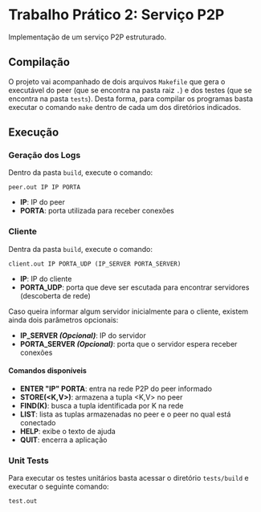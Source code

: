 
# Trabalho Prático 2: Serviço P2P #

Implementação de um serviço P2P estruturado.

## Compilação ##

O projeto vai acompanhado de dois arquivos `Makefile` que gera o executável do
peer (que se encontra na pasta raiz `.`) e dos testes (que se encontra na pasta
 `tests`). Desta forma, para compilar os programas basta executar o comando
`make` dentro de cada um dos diretórios indicados.

## Execução ##

### Geração dos Logs ###

Dentro da pasta `build`, execute o comando:
```
peer.out IP IP PORTA
```
* **IP**: IP do peer
* **PORTA**: porta utilizada para receber conexões

### Cliente ###

Dentra da pasta `build`, execute o comando:
```
client.out IP PORTA_UDP (IP_SERVER PORTA_SERVER)
```
* **IP**: IP do cliente
* **PORTA_UDP**: porta que deve ser escutada para encontrar servidores (descoberta de rede)

Caso queira informar algum servidor inicialmente para o cliente, existem ainda dois
parâmetros opcionais:
* **IP_SERVER _(Opcional)_**: IP do servidor
* **PORTA_SERVER _(Opcional)_**: porta que o servidor espera receber conexões

#### Comandos disponíveis ####

* **ENTER "IP" PORTA**: entra na rede P2P do peer informado
* **STORE(<K,V>)**: armazena a tupla <K,V> no peer
* **FIND(K)**: busca a tupla identificada por K na rede
* **LIST**: lista as tuplas armazenadas no peer e o peer no qual está conectado
* **HELP**: exibe o texto de ajuda
* **QUIT**: encerra a aplicação

### Unit Tests ###

Para executar os testes unitários basta acessar o diretório `tests/build` e executar
o seguinte comando:
```
test.out
```
